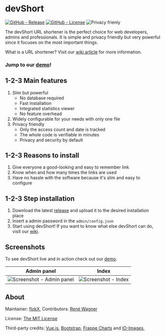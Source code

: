 # devShort

[![GitHub - Release](https://img.shields.io/github/release/flokX/devShort.svg)](https://github.com/flokX/devShort/releases) [![GitHub - License](https://img.shields.io/github/license/flokX/devShort.svg)](https://github.com/flokX/devShort/blob/master/LICENSE) ![Privacy frienly](https://img.shields.io/badge/privacy-friendly-brightgreen.svg)

The devShort URL shortener is the perfect choice for web developers, admins and professionals. It is simple and privacy friendly but very powerful since it focuses on the most important things.

What is a URL shortener? Visit our [wiki article](https://github.com/flokX/devShort/wiki/What-is-URL-shortening%3F) for more information.


### Jump to our [demo](https://devshort.flokx.dev)!


## 1-2-3 Main features

1. Slim but powerful
    * No database required
    * Fast installation
    * Integrated statistics viewer
    * No feature overhead
2. Widely configurable for your needs with only one file
3. Privacy friendly
    * Only the access count and date is tracked
    * The whole code is verifiable in minutes
    * Privacy and security by default


## 1-2-3 Reasons to install

1. Give everyone a good-looking and easy to remember link
2. Know when and how many times the links are used
3. Have no hassle with the software because it's slim and easy to configure


## 1-2-3 Step installation

1. Download the latest [release](https://github.com/flokX/devShort/releases) and upload it to the desired installation place
2. Insert a admin password in the `admin/config.json`
3. Start using devShort! If you want to know what else devShort can do, visit our [wiki](https://github.com/flokX/devShort/wiki).


## Screenshots

To see devShort live and in action check out our [demo](https://devshort.flokx.dev).

| Admin panel | Index       |
|:-----------:|:-----------:|
| ![Screenshot - Admin panel](https://devshort.flokx.dev/screenshots/admin-panel.png) | ![Screenshot - Index](https://devshort.flokx.dev/screenshots/index.png) |


## About

Maintainer: [flokX](https://github.com/flokX), Contributors: [René Wagner](https://github.com/guzzisti)

License: [The MIT License](https://github.com/flokX/devShort/blob/master/LICENSE)

Third-party credits: [Vue.js](https://vuejs.org/), [Bootstrap](https://getbootstrap.com), [Frappe Charts](https://github.com/frappe/charts) and [IO-Images](https://pixabay.com/users/io-images-1096650), 
